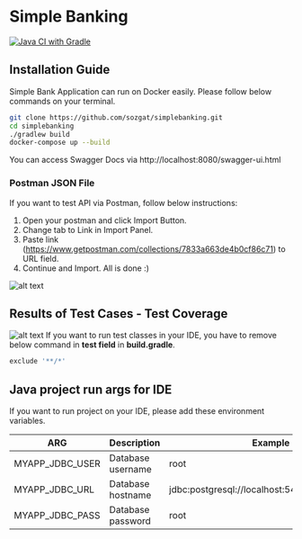 # Simple Banking
[![Java CI with Gradle](https://github.com/sozgat/simplebanking/actions/workflows/gradle.yml/badge.svg?branch=master)](https://github.com/sozgat/simplebanking/actions/workflows/gradle.yml)

## Installation Guide
Simple Bank Application can run on Docker easily. Please follow below commands on your terminal.

```bash
git clone https://github.com/sozgat/simplebanking.git
cd simplebanking
./gradlew build 
docker-compose up --build
```

You can access Swagger Docs via http://localhost:8080/swagger-ui.html
### Postman JSON File
If you want to test API via Postman, follow below instructions:
1. Open your postman and click Import Button.
2. Change tab to Link in Import Panel.
3. Paste link (https://www.getpostman.com/collections/7833a663de4b0cf86c71) to URL field.
4. Continue and Import. All is done :)

![alt text](https://www.kampuskod.com/wp-content/uploads/2021/12/Screen-Shot-2021-12-20-at-03.06.40.png)

## Results of Test Cases - Test Coverage

![alt text](https://www.kampuskod.com/wp-content/uploads/2021/12/simplebanking-code-coverage.png)
If you want to run test classes in your IDE, you have to remove below command in **test field** in **build.gradle**.

```bash
exclude '**/*'
```

## Java project run args for IDE
If you want to run project on your IDE, please add these environment variables.

| ARG             | Description  | Example |
|-------------------|----------|----------|
| MYAPP_JDBC_USER  | Database username | root
| MYAPP_JDBC_URL   | Database hostname   | jdbc:postgresql://localhost:5432/simplebanking
| MYAPP_JDBC_PASS   | Database password  | root
